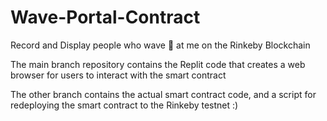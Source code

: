# Wave-Portal-Contract
Record and Display people who wave 👋  at me on the Rinkeby Blockchain

The main branch repository contains the Replit code that creates a web browser for users to interact with the smart contract

The other branch contains the actual smart contract code, and a script for redeploying the smart contract to the Rinkeby testnet :)
